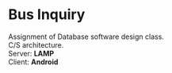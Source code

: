 # Bus Inquiry
Assignment of Database software design class.  
C/S architecture.  
Server: **LAMP**  
Client: **Android**
